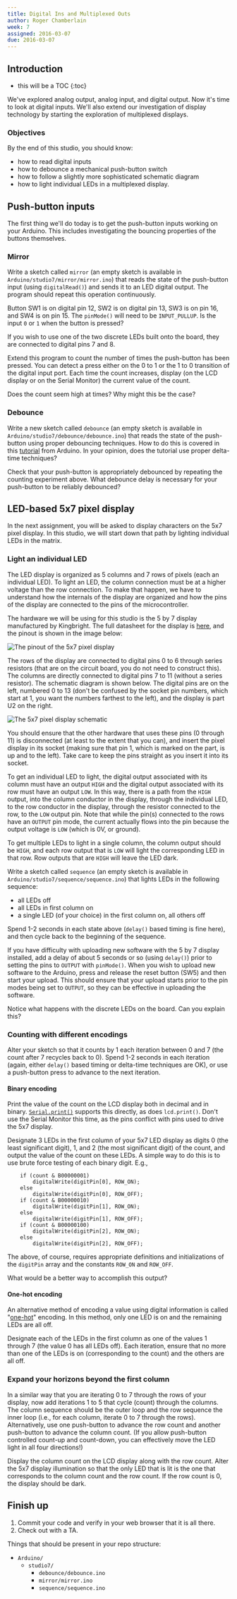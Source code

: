 ```yaml
---
title: Digital Ins and Multiplexed Outs
author: Roger Chamberlain
week: 7
assigned: 2016-03-07
due: 2016-03-07
---
```


## Introduction

* this will be a TOC 
{:toc}

We've explored analog output, analog input, and digital output.
Now it's time to look at digital inputs.
We'll also extend our investigation of display technology by starting
the exploration of multiplexed displays.

### Objectives

By the end of this studio, you should know:

- how to read digital inputs
- how to debounce a mechanical push-button switch
- how to follow a slightly more sophisticated schematic diagram
- how to light individual LEDs in a multiplexed display.

## Push-button inputs

The first thing we'll do today is to get the push-button inputs working
on your Arduino.  This includes investigating the bouncing properties
of the buttons themselves.

### Mirror

Write a sketch called `mirror` (an empty sketch is available in
`Arduino/studio7/mirror/mirror.ino`) that reads the state of the push-button
input (using `digitalRead()`) and sends it to an LED digital output.
The program should repeat this operation continuously.

Button SW1 is on digital pin 12, SW2 is on digital pin 13,
SW3 is on pin 16, and SW4 is on pin 15.
The `pinMode()` will need to be `INPUT_PULLUP`.
Is the input `0` or `1` when the button is pressed?

If you wish to use one of the two discrete LEDs built onto the board,
they are connected to digital pins 7 and 8.

Extend this program to count the number of times the push-button has
been pressed.  You can detect a press either on the 0 to 1 or the 1 to 0
transition of the digital input port.  Each time the count increases,
display (on the LCD display or on the Serial Monitor) the current value
of the count.

Does the count seem high at times?  Why might this be the case?

### Debounce

Write a new sketch called `debounce` (an empty sketch is available in
`Arduino/studio7/debounce/debounce.ino`) that reads the state of the
push-button using proper debouncing techniques.  How to do this is
covered in this [tutorial](https://arduino.cc/en/Tutorial/Debounce)
from Arduino.  In your opinion, does the tutorial use proper delta-time
techniques?

Check that your push-button is appropriately debounced by repeating the
counting experiment above.
What debounce delay is necessary for your push-button to be reliably
debounced?

## LED-based 5x7 pixel display

In the next assignment, you will be asked to display characters on
the 5x7 pixel display.  In this studio, we will start down that path
by lighting individual LEDs in the matrix.

### Light an individual LED

The LED display is organized as 5 columns and 7 rows of pixels (each
an individual LED).
To light an LED, the column connection must be at a higher voltage than
the row connection.  To make that happen, we have to understand how
the internals of the display are organized and how the pins of the
display are connected to the pins of the microcontroller.

The hardware we will be using for this studio is the 5 by 7 display
manufactured by Kingbright.  The full datasheet for the display
is [here](http://www.kingbrightusa.com/images/catalog/spec/ta07-11srwa.pdf),
and the pinout is shown in the image below:

![The pinout of the 5x7 pixel display](../img/5x7display.png)

The rows of the display are connected to digital pins 0 to 6 through
series resistors (that are on the circuit board, you do not need to
construct this).  The columns are directly connected to digital pins
7 to 11 (without a series resistor).  The schematic diagram is shown below.
The digital pins are on the left, numbered 0 to 13 (don't be confused by
the socket pin numbers, which start at 1, you want the numbers farthest
to the left), and the display is part U2 on the right.

![The 5x7 pixel display schematic](../img/displaySchematic.png)

You should ensure that the other hardware that uses these pins (0 through
11) is disconnected (at least to the extent that you can),
and insert the pixel display in its socket (making
sure that pin 1, which is marked on the part, is up and to the left).
Take care to keep the pins straight as you insert it into its socket.

To get an individual LED to light, the digital output associated with
its column must have an output `HIGH` and the digital output associated
with its row must have an output `LOW`.  In this way, there is a path
from the `HIGH` output, into the column conductor in the display,
through the individual LED, to the row conductor in the display, through
the resistor connected to the row, to the `LOW` output pin.
Note that while the pin(s) connected to the rows have an `OUTPUT` pin
mode, the current actually flows into the pin because the output voltage
is `LOW` (which is 0V, or ground).

To get multiple LEDs to light in a single column, the column output
should be `HIGH`, and each row output that is `LOW` will light the
corresponding LED in that row.  Row outputs that are `HIGH` will leave
the LED dark.

Write a sketch called `sequence` (an empty sketch is available in
`Arduino/studio7/sequence/sequence.ino`) that lights LEDs in the
following sequence:

- all LEDs off
- all LEDs in first column on
- a single LED (of your choice) in the first column on, all others off

Spend 1-2 seconds in each state above (`delay()` based timing is fine here),
and then cycle back to the beginning of the sequence.

If you have difficulty with uploading new software with the 5 by 7
display installed, add a delay of about 5 seconds or so (using `delay()`)
prior to setting the pins to `OUTPUT` with `pinMode()`.
When you wish to upload new software to the Arduino, press and release
the reset button (SW5) and then start your upload.  This should ensure
that your upload starts prior to the pin modes being set to `OUTPUT`,
so they can be effective in uploading the software.

Notice what happens with the discrete LEDs on the board.  Can you explain
this?

### Counting with different encodings

Alter your sketch so that it counts by 1 each iteration between 0 and 7 (the
count after 7 recycles back to 0).  Spend 1-2 seconds in each iteration
(again, either `delay()` based timing or delta-time techniques are OK),
or use a push-button press to advance to the next iteration.

#### Binary encoding

Print the value of the count on the LCD display
both in decimal and in binary.
[`Serial.print()`](https://arduino.cc/en/Serial/Print) supports this
directly, as does `lcd.print()`.
Don't use the Serial Monitor this time, as the pins conflict
with pins used to drive the 5x7 display.

Designate 3 LEDs in the first column of your 5x7 LED display as digits 0
(the least significant digit), 1, and 2 (the most significant digit) of
the count, and output the value of the count on these LEDs.  A simple
way to do this is to use brute force testing of each binary digit. E.g.,

		if (count & B00000001)
			digitalWrite(digitPin[0], ROW_ON);
		else
			digitalWrite(digitPin[0], ROW_OFF);
		if (count & B00000010)
			digitalWrite(digitPin[1], ROW_ON);
		else
			digitalWrite(digitPin[1], ROW_OFF);
		if (count & B00000100)
			digitalWrite(digitPin[2], ROW_ON);
		else
			digitalWrite(digitPin[2], ROW_OFF);

The above, of course, requires appropriate definitions and initializations
of the `digitPin` array and the constants `ROW_ON` and `ROW_OFF`.

What would be a better way to accomplish this output?

#### One-hot encoding

An alternative method of encoding a value using digital information
is called "[one-hot](https://en.wikipedia.org/wiki/One-hot)" encoding.
In this method, only one LED is on and
the remaining LEDs are all off.

Designate each of the LEDs in the first column as one of the values 1
through 7 (the value 0 has all LEDs off).  Each iteration, ensure that
no more than one of the LEDs is on (corresponding to the count) and the others
are all off.

### Expand your horizons beyond the first column

In a similar way that you are iterating 0 to 7 through the rows of your
display, now add iterations 1 to 5 that cycle (count) through the columns.
The column sequence should be the outer loop and the row sequence the
inner loop (i.e., for each column, iterate 0 to 7 through the rows).
Alternatively, use one push-button to advance the row count and
another push-button to advance the column count. (If you allow
push-button controlled count-up and count-down, you can effectively
move the LED light in all four directions!)

Display the column count on the LCD display along
with the row count.  Alter the 5x7 display illumination so that the only
LED that is lit is the one that corresponds to the column count and
the row count.  If the row count is 0, the display should be dark.

## Finish up

1. Commit your code and verify in your web browser that it is all there.
2. Check out with a TA.

Things that should be present in your repo structure:

<section class="tree">

- `Arduino/`
	- `studio7/`
		- `debounce/debounce.ino`
		- `mirror/mirror.ino`
		- `sequence/sequence.ino`
</section>

